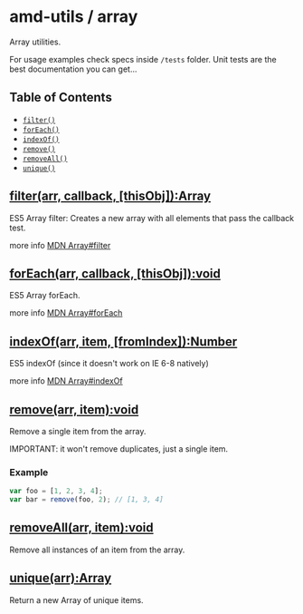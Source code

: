 # amd-utils / array #

Array utilities.

For usage examples check specs inside `/tests` folder. Unit tests are the best
documentation you can get...


## <span id="toc">Table of Contents</span>

 - [`filter()`](#filter)
 - [`forEach()`](#forEach)
 - [`indexOf()`](#indexOf)
 - [`remove()`](#remove)
 - [`removeAll()`](#removeAll)
 - [`unique()`](#unique)



## <a href="#filter" name="filter">filter(arr, callback, [thisObj]):Array </a>

ES5 Array filter: Creates a new array with all elements that pass the callback test.

more info [MDN Array#filter](https://developer.mozilla.org/en/JavaScript/Reference/Global_Objects/Array/filter)



## <a href="#forEach" name="forEach">forEach(arr, callback, [thisObj]):void</a>

ES5 Array forEach.

more info [MDN Array#forEach](https://developer.mozilla.org/en/JavaScript/Reference/Global_Objects/Array/forEach)



## <a href="#indexOf" name="indexOf">indexOf(arr, item, [fromIndex]):Number</a>

ES5 indexOf (since it doesn't work on IE 6-8 natively)

more info [MDN Array#indexOf](https://developer.mozilla.org/en/JavaScript/Reference/Global_Objects/Array/indexOf)



## <a href="#remove" name="remove">remove(arr, item):void</a>

Remove a single item from the array.

IMPORTANT: it won't remove duplicates, just a single item.

### Example

```js
var foo = [1, 2, 3, 4];
var bar = remove(foo, 2); // [1, 3, 4]
```



## <a href="#removeAll" name="removeAll">removeAll(arr, item):void</a>

Remove all instances of an item from the array.



## <a href="#unique" name="unique">unique(arr):Array</a>

Return a new Array of unique items.
